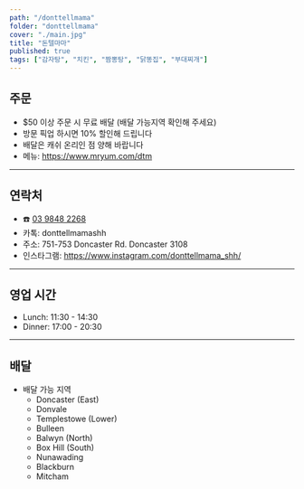 ```yaml
---
path: "/donttellmama"
folder: "donttellmama"
cover: "./main.jpg"
title: "돈텔마마"
published: true
tags: ["감자탕", "치킨", "짬뽕탕", "닭똥집", "부대찌개"]
---
```


## 주문
- $50 이상 주문 시 무료 배달 (배달 가능지역 확인해 주세요)
- 방문 픽업 하시면 10% 할인해 드립니다
- 배달은 캐쉬 온리인 점 양해 바랍니다
- 메뉴: https://www.mryum.com/dtm

---

## 연락처
- ☎️ <a href="tel:0398482268">03 9848 2268</a>
- 카톡: donttellmamashh
- 주소: 751-753 Doncaster Rd. Doncaster 3108
- 인스타그램: https://www.instagram.com/donttellmama_shh/

---

## 영업 시간
- Lunch: 11:30 - 14:30
- Dinner: 17:00 - 20:30

---

## 배달
- 배달 가능 지역
  - Doncaster (East)
  - Donvale
  - Templestowe (Lower)
  - Bulleen
  - Balwyn (North)
  - Box Hill (South)
  - Nunawading
  - Blackburn
  - Mitcham
